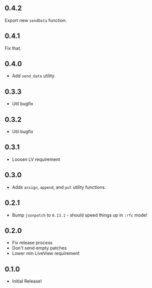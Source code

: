 ## 0.4.2

Export new `sendData` function.

## 0.4.1

Fix that.

## 0.4.0

* Add `send_data` utility. 

## 0.3.3

* Util bugfix

## 0.3.2

* Util bugfix

## 0.3.1

* Loosen LV requirement

## 0.3.0

* Adds `assign`, `append`, and `put` utility functions.

## 0.2.1

* Bump `jsonpatch` to `0.13.1` - should speed things up in `:rfc` mode!

## 0.2.0

* Fix release process
* Don't send empty patches
* Lower min LiveView requirement

## 0.1.0

* Initial Release!
